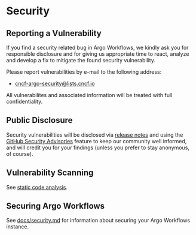 # Security 

## Reporting a Vulnerability

If you find a security related bug in Argo Workflows, we kindly ask you for responsible
disclosure and for giving us appropriate time to react, analyze and develop a
fix to mitigate the found security vulnerability.

Please report vulnerabilities by e-mail to the following address: 

* cncf-argo-security@lists.cncf.io

All vulnerabilites and associated information will be treated with full confidentiality. 

## Public Disclosure

Security vulnerabilities will be disclosed via [release notes](docs/releasing.md) and using the
[GitHub Security Advisories](https://github.com/argoproj/argo-workflows/security/advisories)
feature to keep our community well informed, and will credit you for your findings (unless you prefer to stay anonymous, of course).

## Vulnerability Scanning

See [static code analysis](docs/static-code-analysis.md).

## Securing Argo Workflows

See [docs/security.md](docs/security.md) for information about securing your Argo Workflows instance.



